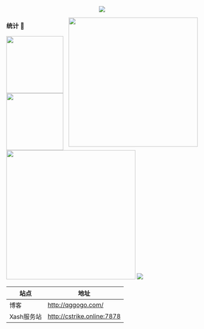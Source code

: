 <a href="https://github.com/HatsuneMiko">
  <p align="center">
    <img src="https://github-profile-trophy.vercel.app/?username=HatsuneMiko&column=7&theme=onedark"/>
  </p>
</a>

<a href="http://qggogo.com/">
  <img width="340px" align="right" src="https://metrics.lecoq.io/HatsuneMiko?template=terminal" />
</a>
<h3>统计 🚀</h3>
<img style="width:150px;" src="https://github-readme-stats.vercel.app/api?username=HatsuneMiko&theme=vue-dark&count_private=true&show_icons=true">
<img style="width:150px;" src="https://github-readme-stats.vercel.app/api/top-langs/?username=HatsuneMiko&theme=vue-dark&layout=compact">
<img width="340px" src="https://github-readme-stats.vercel.app/api/pin/?username=HatsuneMiko&repo=my-now-blog&theme=dark">
<img src="https://github-readme-stats.vercel.app/api/top-langs/?username=HatsuneMiko&theme=dracula&layout=compact&locale=cn&langs_count=10&bg_color=00000010&text_color=c78944&hide=HTML,CSS" />


| 站点| 地址      |
| ---- | ---- |
| 博客 | http://qggogo.com/ |
| Xash服务站 | http://cstrike.online:7878 |
